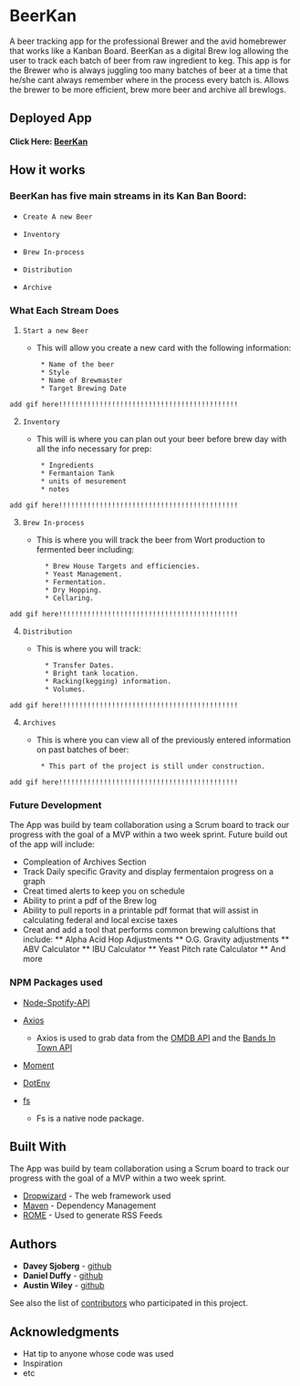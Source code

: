 # BeerKan

A beer tracking app for the professional Brewer and the avid homebrewer that works like a Kanban Board.  BeerKan as a digital Brew log allowing the user to track each batch of beer from raw ingredient to keg. This app is for the Brewer who is always juggling too many batches of beer at a time that he/she cant always remember where in the process every batch is.  Allows the brewer to be more efficient, brew more beer and archive all brewlogs.

## Deployed App

#### Click Here: [BeerKan](https://cryptic-fjord-74772.herokuapp.com/)
##

## How it works

### BeerKan has five main streams in its Kan Ban Boord:

   * `Create A new Beer`

   * `Inventory`

   * `Brew In-process`

   * `Distribution`
   
   * `Archive`

### What Each Stream Does

1. `Start a new Beer`

   * This will allow you create a new card with the following information:

      ```
       * Name of the beer
       * Style
       * Name of Brewmaster
       * Target Brewing Date
      ```
  `add gif here!!!!!!!!!!!!!!!!!!!!!!!!!!!!!!!!!!!!!!!!!!!!`
  
2. `Inventory`

   * This will is where you can plan out your beer before brew day with all the info necessary for prep:

      ```
       * Ingredients
       * Fermantaion Tank 
       * units of mesurement
       * notes
     ```
  `add gif here!!!!!!!!!!!!!!!!!!!!!!!!!!!!!!!!!!!!!!!!!!!!`
  
3. `Brew In-process`

   * This is where you will track the beer from Wort production to fermented beer including:

     ```
       * Brew House Targets and efficiencies.
       * Yeast Management.
       * Fermentation.
       * Dry Hopping.
       * Cellaring.
     ```
  `add gif here!!!!!!!!!!!!!!!!!!!!!!!!!!!!!!!!!!!!!!!!!!!!`
  
4. `Distribution`

   * This is where you will track:

     ```
       * Transfer Dates.
       * Bright tank location.
       * Racking(kegging) information.
       * Volumes.
     ```
  `add gif here!!!!!!!!!!!!!!!!!!!!!!!!!!!!!!!!!!!!!!!!!!!!`

4. `Archives`

   * This is where you can view all of the previously entered information on past batches of beer:

     ```
      * This part of the project is still under construction.
     ```
      

  `add gif here!!!!!!!!!!!!!!!!!!!!!!!!!!!!!!!!!!!!!!!!!!!!`

 ### Future Development
The App was build by team collaboration using a Scrum board to track our progress with the goal of a MVP within a two week sprint.  Future build out of the app will include: 
 * Compleation of Archives Section
 * Track Daily specific Gravity and display fermentaion progress on a graph
 * Creat timed alerts to keep you on schedule
 * Ability to print a pdf of the Brew log
 * Ability to pull reports in a printable pdf format that will assist in calculating federal and local excise taxes
 * Creat and add a tool that performs common brewing calultions that include:
    ** Alpha Acid Hop Adjustments
    ** O.G. Gravity adjustments
    ** ABV Calculator
    ** IBU Calculator
    ** Yeast Pitch rate Calculator
    ** And more

### NPM Packages used

   * [Node-Spotify-API](https://www.npmjs.com/package/node-spotify-api)

   * [Axios](https://www.npmjs.com/package/axios)

     * Axios is used to grab data from the [OMDB API](http://www.omdbapi.com) and the [Bands In Town API](http://www.artists.bandsintown.com/bandsintown-api)

   * [Moment](https://www.npmjs.com/package/moment)

   * [DotEnv](https://www.npmjs.com/package/dotenv)

   * [fs](https://www.npmjs.com/package/file-system)
      * Fs is a native node package.

## Built With
The App was build by team collaboration using a Scrum board to track our progress with the goal of a MVP within a two week sprint. 
* [Dropwizard](http://www.dropwizard.io/1.0.2/docs/) - The web framework used
* [Maven](https://maven.apache.org/) - Dependency Management
* [ROME](https://rometools.github.io/rome/) - Used to generate RSS Feeds

## Authors

* **Davey Sjoberg** - [github](https://github.com/daveysjobey)
* **Daniel Duffy** - [github](https://github.com/dpd1208)
* **Austin Wiley** - [github](https://gist.github.com/AustinWiley)

See also the list of [contributors](https://github.com/daveysjobey/brewIQ/graphs/contributors) who participated in this project.

## Acknowledgments

* Hat tip to anyone whose code was used
* Inspiration
* etc
